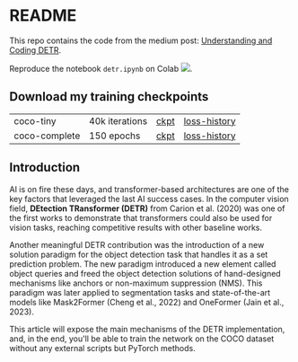# README

This repo contains the code from the medium post: [Understanding and Coding DETR](https://medium.com/@rafaeltol/understanding-and-coding-detr-detection-transfomer-80e4c206fbc8?source=friends_link&sk=f477a7a5b7526cab99e66b4798e960f3).

Reproduce the notebook `detr.ipynb` on Colab [![](https://colab.research.google.com/assets/colab-badge.svg)](https://colab.research.google.com/drive/1-TVkq7PrXnlu1IObXjhnT1h6HKzbq2eI?usp=sharing).


## Download my training checkpoints

| | | | |
|---|---|---|---|
|coco-tiny | 40k iterations | [ckpt](https://drive.google.com/file/d/1FOx7sTVd0XNrPta-A3F_l_c_7U1z4moQ/view?usp=sharing) | [loss-history](https://drive.google.com/file/d/1QFD87x-ffAufRnse1wiwlWEk53wvolgx/view?usp=sharing) |
|coco-complete | 150 epochs | [ckpt](https://drive.google.com/file/d/1r48PzfFaOUtyKACO31-koT8LPVZKQG0t/view?usp=sharing) | [loss-history](https://drive.google.com/file/d/14s0H4_95VaZvxndxjRQFd0S3oKJJydRf/view?usp=sharing) |


## Introduction

AI is on fire these days, and transformer-based architectures are one of the key factors that leveraged the last AI success cases. In the computer vision field, **DEtection TRansformer (DETR)** from Carion et al. (2020) was one of the first works to demonstrate that transformers could also be used for vision tasks, reaching competitive results with other baseline works.

Another meaningful DETR contribution was the introduction of a new solution paradigm for the object detection task that handles it as a set prediction problem. The new paradigm introduced a new element called object queries and freed the object detection solutions of hand-designed mechanisms like anchors or non-maximum suppression (NMS). This paradigm was later applied to segmentation tasks and state-of-the-art models like Mask2Former (Cheng et al., 2022) and OneFormer (Jain et al., 2023).

This article will expose the main mechanisms of the DETR implementation, and, in the end, you'll be able to train the network on the COCO dataset without any external scripts but PyTorch methods.

